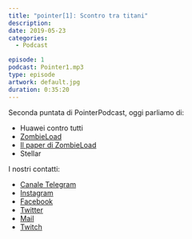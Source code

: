 ```yaml
---
title: "pointer[1]: Scontro tra titani"
description:
date: 2019-05-23
categories:
  - Podcast

episode: 1
podcast: Pointer1.mp3
type: episode
artwork: default.jpg
duration: 0:35:20
---
```


Seconda puntata di PointerPodcast, oggi parliamo di:

- Huawei contro tutti
- [ZombieLoad](https://thehackernews.com/2019/05/intel-processor-vulnerabilities.html?m=1)
- [Il paper di ZombieLoad](https://zombieloadattack.com/)
- Stellar



I nostri contatti:

- [Canale Telegram](https://t.me/PointerPodcast)
- [Instagram](https://www.instagram.com/pointerpodcast/)
- [Facebook](https://www.facebook.com/pointerPodcast/)
- [Twitter](https://twitter.com/PointerPodcast)
- [Mail](info@pointerpodcast.it)
- [Twitch](https://www.twitch.tv/pointerpodcast)

